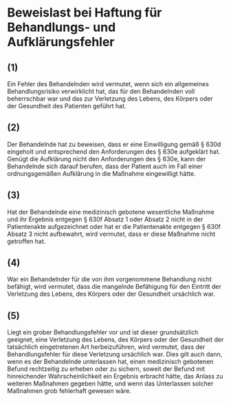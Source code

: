 # Beweislast bei Haftung für Behandlungs- und Aufklärungsfehler



## (1)

 Ein Fehler des Behandelnden wird vermutet, wenn sich ein allgemeines Behandlungsrisiko verwirklicht hat, das für den Behandelnden voll beherrschbar war und das zur Verletzung des Lebens, des Körpers oder der Gesundheit des Patienten geführt hat.

## (2)

 Der Behandelnde hat zu beweisen, dass er eine Einwilligung gemäß § 630d eingeholt und entsprechend den Anforderungen des § 630e aufgeklärt hat. Genügt die Aufklärung nicht den Anforderungen des § 630e, kann der Behandelnde sich darauf berufen, dass der Patient auch im Fall einer ordnungsgemäßen Aufklärung in die Maßnahme eingewilligt hätte.

## (3)

 Hat der Behandelnde eine medizinisch gebotene wesentliche Maßnahme und ihr Ergebnis entgegen § 630f Absatz 1 oder Absatz 2 nicht in der Patientenakte aufgezeichnet oder hat er die Patientenakte entgegen § 630f Absatz 3 nicht aufbewahrt, wird vermutet, dass er diese Maßnahme nicht getroffen hat.

## (4)

 War ein Behandelnder für die von ihm vorgenommene Behandlung nicht befähigt, wird vermutet, dass die mangelnde Befähigung für den Eintritt der Verletzung des Lebens, des Körpers oder der Gesundheit ursächlich war.

## (5)

 Liegt ein grober Behandlungsfehler vor und ist dieser grundsätzlich geeignet, eine Verletzung des Lebens, des Körpers oder der Gesundheit der tatsächlich eingetretenen Art herbeizuführen, wird vermutet, dass der Behandlungsfehler für diese Verletzung ursächlich war. Dies gilt auch dann, wenn es der Behandelnde unterlassen hat, einen medizinisch gebotenen Befund rechtzeitig zu erheben oder zu sichern, soweit der Befund mit hinreichender Wahrscheinlichkeit ein Ergebnis erbracht hätte, das Anlass zu weiteren Maßnahmen gegeben hätte, und wenn das Unterlassen solcher Maßnahmen grob fehlerhaft gewesen wäre. 

